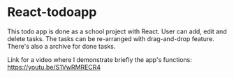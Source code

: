 # React-todoapp
This todo app is done as a school project with React. User can add, edit and delete tasks. The tasks can be re-arranged with drag-and-drop feature. There's also a archive for done tasks.

Link for a video where I demonstrate briefly the app's functions:
https://youtu.be/S1VwRMRECR4
